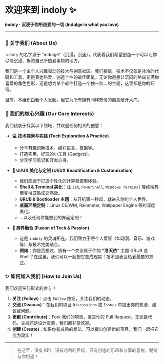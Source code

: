 # 欢迎来到 indoly ✨

**indoly · 沉浸于你所热爱的一切 (Indulge in what you love)**

---

### 👋 关于我们 (About Us)

`indoly` 的名字源于 "indulge"（沉浸，沉迷），代表着我们希望创造一个可以让你尽情沉浸、折腾自己所热爱事物的地方。

我们是一个由个人兴趣驱动的技术与创意社区。我们相信，技术不仅仅是冰冷的代码和工具，更是表达热爱、创造个性的最佳画笔。无论你是想让沉闷的终端充满你喜爱的角色色彩，还是想为某个软件打造一个独一無二的主题，这里都是你的归宿。

目前，本组织由我个人发起，但它为所有拥有同样热情的朋友敞开大门。

### 🚀 我们的核心兴趣 (Our Core Interests)

我们热衷于探索以下领域，并欢迎任何相关的创意：

* **💻 技术探索与实践 (Tech Exploration & Practice)**
    * 分享有趣的新技术、编程语言、框架等。
    * 打造实用、好玩的小工具 (Gadgets)。
    * 分享学习笔记和开发心得。

* **🎨 UI/UX 美化与定制 (UI/UX Beautification & Customization)**
    * 我们痴迷于打造个性化的计算机使用体验。
    * **Shell & Terminal 美化**：让 `Zsh`, `PowerShell`, `Windows Terminal` 等终端界面变得既酷炫又高效。
    * **GRUB & Bootloader 主题**：从开机第一秒起，就进入你的个人世界。
    * **桌面环境定制**：Linux DE/WM, Rainmeter, Wallpaper Engine 等的深度美化。
    * ...以及任何你能想到的界面定制！

* **💖 跨界融合 (Fusion of Tech & Passion)**
    * 这是 `indoly` 的灵魂所在。我们致力于将个人爱好（如动漫、音乐、游戏等）与技术完美结合。
    * **例如**：你是否想过，拥有一个完全属于你的 **“洛天依”** 主题 GRUB 或 Shell？在这里，我们可以一起把它变成现实！技术是表达热爱最酷的方式。

### ✨ 如何加入我们 (How to Join Us)

我们欢迎任何形式的参与！

1.  **关注 (Follow)**：点击 `Follow` 按钮，关注我们的动态。
2.  **交流 (Discuss)**：在我们的项目 `Discussions` 或 `Issues` 中提出你的想法、建议或问题。
3.  **贡献 (Contribute)**：Fork 我们的项目，提交你的 Pull Request。无论是代码、文档还是设计资源，我们都非常欢迎。
4.  **创建 (Create)**：如果你有成熟的想法，可以提出创建新的项目，我们一起把它变为现实！

---

> 在这里，没有 KPI，没有功利的目标，只有创造的乐趣和分享的喜悦。期待与你相遇！
